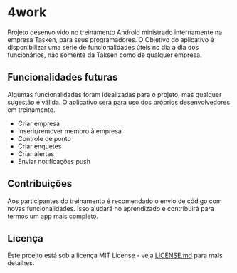# 4work

Projeto desenvolvido no treinamento Android ministrado internamente na empresa Tasken, para seus programadores. 
O Objetivo do aplicativo é disponibilizar uma série de funcionalidades úteis no dia a dia dos funcionários, não somente da Taksen como de qualquer empresa.

## Funcionalidades futuras

Algumas funcionalidades foram idealizadas para o projeto, mas qualquer sugestão é válida. O aplicativo será para uso dos próprios desenvolvedores em treinamento.

* Criar empresa
* Inserir/remover membro à empresa
* Controle de ponto
* Criar enquetes
* Criar alertas
* Enviar notificações push



## Contribuições

Aos participantes do treinamento é recomendado o envio de código com novas funcionalidades. Isso ajudará no aprendizado e contribuirá para termos um app mais completo.

## Licença

Este proejto está sob a licença MIT License - veja [LICENSE.md](LICENSE.md) para mais detalhes.

